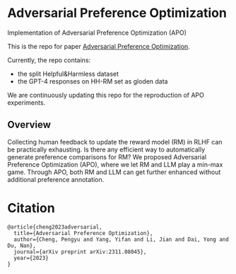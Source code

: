 # Adversarial Preference Optimization
Implementation of Adversarial Preference Optimization (APO)

This is the repo for paper [Adversarial Preference Optimization](https://arxiv.org/abs/2311.08045). 

Currently, the repo contains:
- the split Helpful\&Harmless dataset
- the GPT-4 responses on HH-RM set as gloden data

We are continuously updating this repo for the reproduction of APO experiments.

## Overview
Collecting human feedback to update the reward model (RM) in RLHF can be practically exhausting. Is there any efficient way to automatically generate preference comparisons for RM? We proposed Adversarial Preference Optimization (APO), where we let RM and LLM play a min-max game. Through APO, both RM and LLM can get further enhanced without additional preference annotation.



# Citation
```
@article{cheng2023adversarial,
  title={Adversarial Preference Optimization},
  author={Cheng, Pengyu and Yang, Yifan and Li, Jian and Dai, Yong and Du, Nan},
  journal={arXiv preprint arXiv:2311.08045},
  year={2023}
}
```
